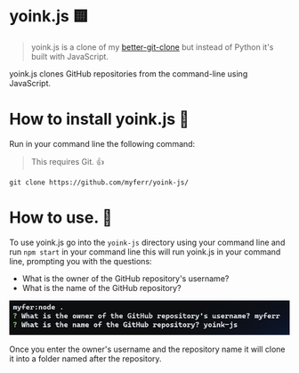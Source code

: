 # yoink.js 🟨

> yoink.js is a clone of my [better-git-clone](https://github.com/myferr/better-git-clone/) but instead of Python it's built with JavaScript.

yoink.js clones GitHub repositories from the command-line using JavaScript.


# How to install yoink.js 👋

Run in your command line the following command:
> This requires Git. 👍
```
git clone https://github.com/myferr/yoink-js/
```

# How to use. 🚀

To use yoink.js go into the `yoink-js` directory using your command line and run `npm start` in your command line
this will run yoink.js in your command line, prompting you with the questions:

* What is the owner of the GitHub repository's username?
* What is the name of the GitHub repository?

<img src="images/Pasted image 20240209223907.png">

Once you enter the owner's username and the repository name it will clone it into a folder named after the repository.
